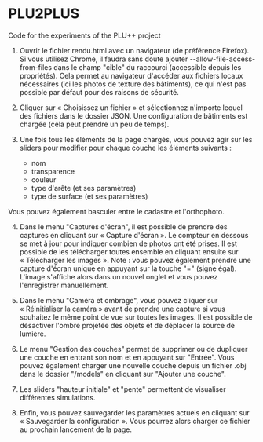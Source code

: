 # PLU2PLUS
Code for the experiments of the PLU++ project

1. Ouvrir le fichier rendu.html avec un navigateur (de préférence Firefox).
Si vous utilisez Chrome, il faudra sans doute ajouter --allow-file-access-from-files dans le champ "cible" du raccourci (accessible depuis les propriétés). Cela permet au navigateur d'accéder aux fichiers locaux nécessaires (ici les photos de texture des bâtiments), ce qui n'est pas possible par défaut pour des raisons de sécurité.

2. Cliquer sur « Choisissez un fichier » et sélectionnez n'importe lequel des fichiers dans le dossier JSON. Une configuration de bâtiments est chargée (cela peut prendre un peu de temps).


3. Une fois tous les éléments de la page chargés, vous pouvez agir sur les sliders pour modifier pour chaque couche les éléments suivants :
    - nom
    - transparence
    - couleur  
    - type d'arête (et ses paramètres)
    - type de surface (et ses paramètres)

Vous pouvez également basculer entre le cadastre et l'orthophoto.


4. Dans le menu "Captures d'écran", il est possible de prendre des captures en cliquant sur « Capture d'écran ». Le compteur en dessous se met à jour pour indiquer combien de photos ont été prises. Il est possible de les télécharger toutes ensemble en cliquant ensuite sur « Télécharger les images ».
Note : vous pouvez également prendre une capture d'écran unique en appuyant sur la touche "=" (signe égal). L'image s'affiche alors dans un nouvel onglet et vous pouvez l'enregistrer manuellement.

5. Dans le menu "Caméra et ombrage", vous pouvez cliquer sur « Réinitialiser la caméra » avant de prendre une capture si vous souhaitez le même point de vue sur toutes les images.
Il est possible de désactiver l'ombre projetée des objets et de déplacer la source de lumière.

6. Le menu "Gestion des couches" permet de supprimer ou de dupliquer une couche en entrant son nom et en appuyant sur "Entrée". Vous pouvez également charger une nouvelle couche depuis un fichier .obj dans le dossier "/models" en cliquant sur "Ajouter une couche".

7. Les sliders "hauteur initiale" et "pente" permettent de visualiser différentes simulations.

8. Enfin, vous pouvez sauvegarder les paramètres actuels en cliquant sur « Sauvegarder la configuration ». Vous pourrez alors charger ce fichier au prochain lancement de la page.
